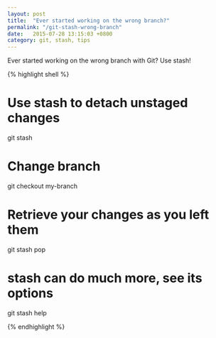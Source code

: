 ```yaml
---
layout: post
title:  "Ever started working on the wrong branch?"
permalink: "/git-stash-wrong-branch"
date:   2015-07-28 13:15:03 +0800
category: git, stash, tips
---
```


Ever started working on the wrong branch with Git? Use stash!

{% highlight shell %}

# Use stash to detach unstaged changes
git stash

# Change branch
git checkout my-branch

# Retrieve your changes as you left them
git stash pop

# stash can do much more, see its options
git stash help

{% endhighlight %}
